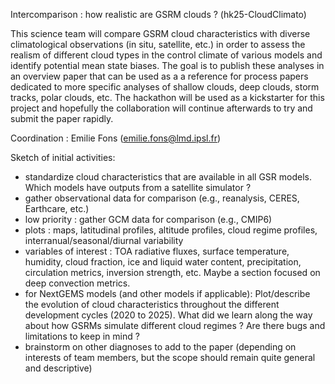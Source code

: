 Intercomparison : how realistic are GSRM clouds ? (hk25-CloudClimato) 


This science team will compare GSRM cloud characteristics with diverse climatological observations (in situ, satellite, etc.) in order to assess the realism of different cloud types in the control climate of various models and identify potential mean state biases. The goal is to publish these analyses in an overview paper that can be used as a a reference for process papers dedicated to more specific analyses of shallow clouds, deep clouds, storm tracks, polar clouds, etc. The hackathon will be used as a kickstarter for this project and hopefully the collaboration will continue afterwards to try and submit the paper rapidly. 

Coordination : Emilie Fons (emilie.fons@lmd.ipsl.fr)

Sketch of initial activities: 
- standardize cloud characteristics that are available in all GSR models. Which models have outputs from a satellite simulator ? 
- gather observational data for comparison (e.g., reanalysis, CERES, Earthcare, etc.)
- low priority : gather GCM data for comparison (e.g., CMIP6) 
- plots : maps, latitudinal profiles, altitude profiles, cloud regime profiles, interranual/seasonal/diurnal variability
- variables of interest : TOA radiative fluxes, surface temperature, humidity, cloud fraction, ice and liquid water content, precipitation, circulation metrics, inversion strength, etc. Maybe a section focused on deep convection metrics. 
- for NextGEMS models (and other models if applicable): Plot/describe the evolution of cloud characteristics throughout the different development cycles (2020 to 2025). What did we learn along the way about how GSRMs simulate different cloud regimes ? Are there bugs and limitations to keep in mind ? 
- brainstorm on other diagnoses to add to the paper (depending on interests of team members, but the scope should remain quite general and descriptive)  
